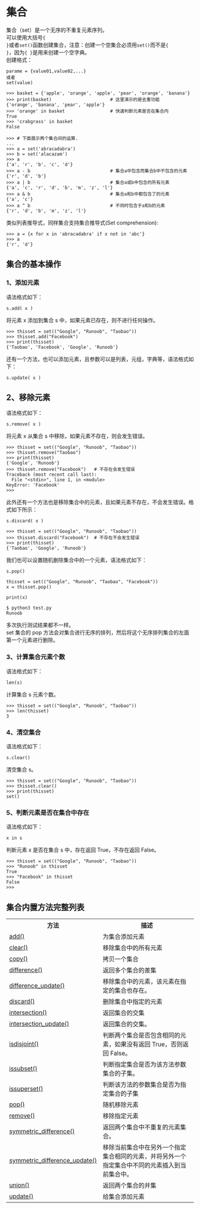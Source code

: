 # 集合
集合（set）是一个无序的不重复元素序列。  
可以使用大括号<code>{ }</code>或者<code>set()</code>函数创建集合，注意：创建一个空集合必须用<code>set()</code>而不是<code>{ }</code>，因为<code>{ }</code>是用来创建一个空字典。  
创建格式：
```shell
parame = {value01,value02,...}
或者
set(value)
```

```shell
>>> basket = {'apple', 'orange', 'apple', 'pear', 'orange', 'banana'}
>>> print(basket)                      # 这里演示的是去重功能
{'orange', 'banana', 'pear', 'apple'}
>>> 'orange' in basket                 # 快速判断元素是否在集合内
True
>>> 'crabgrass' in basket
False

>>> # 下面展示两个集合间的运算.
...
>>> a = set('abracadabra')
>>> b = set('alacazam')
>>> a                                  
{'a', 'r', 'b', 'c', 'd'}
>>> a - b                              # 集合a中包含而集合b中不包含的元素
{'r', 'd', 'b'}
>>> a | b                              # 集合a或b中包含的所有元素
{'a', 'c', 'r', 'd', 'b', 'm', 'z', 'l'}
>>> a & b                              # 集合a和b中都包含了的元素
{'a', 'c'}
>>> a ^ b                              # 不同时包含于a和b的元素
{'r', 'd', 'b', 'm', 'z', 'l'}
```

类似列表推导式，同样集合支持集合推导式(Set comprehension):
```shell
>>> a = {x for x in 'abracadabra' if x not in 'abc'}
>>> a
{'r', 'd'}
```

## 集合的基本操作
### 1、添加元素
语法格式如下：
```shell
s.add( x )
```
将元素 x 添加到集合 s 中，如果元素已存在，则不进行任何操作。
```shell
>>> thisset = set(("Google", "Runoob", "Taobao"))
>>> thisset.add("Facebook")
>>> print(thisset)
{'Taobao', 'Facebook', 'Google', 'Runoob'}
```
还有一个方法，也可以添加元素，且参数可以是列表，元组，字典等，语法格式如下：
```shell
s.update( x )
```

## 2、移除元素
语法格式如下：
```shell
s.remove( x )
```
将元素 x 从集合 s 中移除，如果元素不存在，则会发生错误。
```shell
>>> thisset = set(("Google", "Runoob", "Taobao"))
>>> thisset.remove("Taobao")
>>> print(thisset)
{'Google', 'Runoob'}
>>> thisset.remove("Facebook")   # 不存在会发生错误
Traceback (most recent call last):
  File "<stdin>", line 1, in <module>
KeyError: 'Facebook'
>>>
```
此外还有一个方法也是移除集合中的元素，且如果元素不存在，不会发生错误。格式如下所示：
```shell
s.discard( x )
```
```shell
>>> thisset = set(("Google", "Runoob", "Taobao"))
>>> thisset.discard("Facebook")  # 不存在不会发生错误
>>> print(thisset)
{'Taobao', 'Google', 'Runoob'}
```
我们也可以设置随机删除集合中的一个元素，语法格式如下：
```shell
s.pop() 
```
```shell
thisset = set(("Google", "Runoob", "Taobao", "Facebook"))
x = thisset.pop()

print(x)
```
```shell
$ python3 test.py 
Runoob
```
多次执行测试结果都不一样。  
set 集合的 pop 方法会对集合进行无序的排列，然后将这个无序排列集合的左面第一个元素进行删除。

### 3、计算集合元素个数
语法格式如下：
```shell
len(s)
```
计算集合 s 元素个数。
```shell
>>> thisset = set(("Google", "Runoob", "Taobao"))
>>> len(thisset)
3
```
### 4、清空集合
语法格式如下：
```shell
s.clear()
```
清空集合 s。

```shell
>>> thisset = set(("Google", "Runoob", "Taobao"))
>>> thisset.clear()
>>> print(thisset)
set()
```

### 5、判断元素是否在集合中存在
语法格式如下：
```shell
x in s
```
判断元素 x 是否在集合 s 中，存在返回 True，不存在返回 False。
```shell
>>> thisset = set(("Google", "Runoob", "Taobao"))
>>> "Runoob" in thisset
True
>>> "Facebook" in thisset
False
>>>
```

## 集合内置方法完整列表
<table>
    <tbody>
        <tr>
            <th>方法</th>
            <th>描述</th>
        </tr>
        <tr>
            <td><a href="https://www.runoob.com/python3/ref-set-add.html" target="_blank" rel="noopener noreferrer">add()</a></td>
            <td>为集合添加元素</td>
        </tr>
        <tr>
            <td><a href="https://www.runoob.com/python3/ref-set-clear.html" target="_blank" rel="noopener noreferrer">clear()</a></td>
            <td>移除集合中的所有元素</td>
        </tr>
        <tr>
            <td><a href="https://www.runoob.com/python3/ref-set-copy.html" target="_blank" rel="noopener noreferrer">copy()</a></td>
            <td>拷贝一个集合</td>
        </tr>
        <tr>
            <td><a href="https://www.runoob.com/python3/ref-set-difference.html" target="_blank" rel="noopener noreferrer">difference()</a></td>
            <td>返回多个集合的差集</td>
        </tr>
        <tr>
            <td><a href="https://www.runoob.com/python3/ref-set-difference_update.html" target="_blank"
                    rel="noopener noreferrer">difference_update()</a></td>
            <td>移除集合中的元素，该元素在指定的集合也存在。</td>
        </tr>
        <tr>
            <td><a href="https://www.runoob.com/python3/ref-set-discard.html" target="_blank" rel="noopener noreferrer">discard()</a></td>
            <td>删除集合中指定的元素</td>
        </tr>
        <tr>
            <td><a href="https://www.runoob.com/python3/ref-set-intersection.html" target="_blank" rel="noopener noreferrer">intersection()</a></td>
            <td>返回集合的交集</td>
        </tr>
        <tr>
            <td><a href="https://www.runoob.com/python3/ref-set-intersection_update.html" target="_blank"
                    rel="noopener noreferrer">intersection_update()</a></td>
            <td>
                返回集合的交集。</td>
        </tr>
        <tr>
            <td><a href="https://www.runoob.com/python3/ref-set-isdisjoint.html" target="_blank" rel="noopener noreferrer">isdisjoint()</a></td>
            <td>判断两个集合是否包含相同的元素，如果没有返回 True，否则返回 False。</td>
        </tr>
        <tr>
            <td><a href="https://www.runoob.com/python3/ref-set-issubset.html" target="_blank" rel="noopener noreferrer">issubset()</a></td>
            <td>判断指定集合是否为该方法参数集合的子集。</td>
        </tr>
        <tr>
            <td><a href="https://www.runoob.com/python3/ref-set-issuperset.html" target="_blank" rel="noopener noreferrer">issuperset()</a></td>
            <td>判断该方法的参数集合是否为指定集合的子集</td>
        </tr>
        <tr>
            <td><a href="https://www.runoob.com/python3/ref-set-pop.html" target="_blank" rel="noopener noreferrer">pop()</a></td>
            <td>随机移除元素</td>
        </tr>
        <tr>
            <td><a href="https://www.runoob.com/python3/ref-set-remove.html" target="_blank" rel="noopener noreferrer">remove()</a></td>
            <td>移除指定元素</td>
        </tr>
        <tr>
            <td><a href="https://www.runoob.com/python3/ref-set-symmetric_difference.html" target="_blank"
                    rel="noopener noreferrer">symmetric_difference()</a></td>
            <td>返回两个集合中不重复的元素集合。</td>
        </tr>
        <tr>
            <td><a href="https://www.runoob.com/python3/ref-set-symmetric_difference_update.html" target="_blank"
                    rel="noopener noreferrer">symmetric_difference_update()</a></td>
            <td>
                移除当前集合中在另外一个指定集合相同的元素，并将另外一个指定集合中不同的元素插入到当前集合中。 </td>
        </tr>
        <tr>
            <td><a href="https://www.runoob.com/python3/ref-set-union.html" target="_blank" rel="noopener noreferrer">union()</a></td>
            <td>返回两个集合的并集</td>
        </tr>
        <tr>
            <td><a href="https://www.runoob.com/python3/ref-set-update.html" target="_blank" rel="noopener noreferrer">update()</a></td>
            <td>给集合添加元素</td>
        </tr>
    </tbody>
</table>

